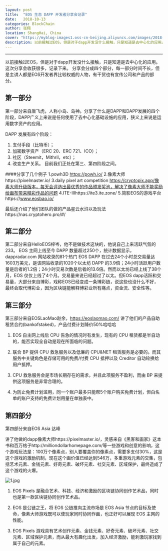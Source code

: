 ```yaml
---
layout: post
title:  "EOS 生态 DAPP 开发者分享会记录"
date:   2018-10-13
categories: BlockChain
author: 张翔
location: ShangHai, China
cover: "https://myblog-images1.oss-cn-beijing.aliyuncs.com/images/2018-10-13-EOS-DAPP-Sharing-Record/vbox9143_AQ3I5172_130105_small.JPG"
description: 以前接触过EOS，但是对于dapp开发没什么接触，只是知道是去中心化的应用。这次分享会收获很多，记录下来。
---
```

---
以前接触过EOS，但是对于dapp开发没什么接触，只是知道是去中心化的应用。这次分享会收获很多，记录下来。
分享会分成四个部分，每一部分时间不长，但是主讲人都是EOS开发者界比较权威的人物，有干货也有宣传公司和产品的部分。

## 第一部分
第一部分来自唐飞虎，人称小岛、岛神。分享了什么是DAPP和DAPP发展的四个阶段，DAPP广义上来说是任何使用了去中心化基础设施的应用，狭义上来说是运用数字资产的应用。

DAPP 发展有四个阶段：
1. 支付手段（比特币）；
2. 加密数字资产（ERC 20、ERC 721、ICO）；
3. 社区（Steemit，Mithril，etc）；
4. 改变生产关系。
目前我们正处在第三、第四阶段之间。

####分享了几个例子
1.powh3D https://powh.io/
2.像素大师https://pixelmaster.io/
3.daily pixel art competition https://cryptopix.app/像素大师升级版本，每天会评选出最优秀的作品颁发奖池，解决了像素大师不能奖励给画布带来精彩作品的问题
4.ITE-IIIhttps://ite3.ite.zone/
5.简影EOS的游戏平台https://www.eosbao.io/

最后还介绍了他们团队的做的产品星云水浒以及玩法https://nas.cryptohero.pro/#/

## 第二部分
第二部分来自HelloEOS梓岑，他不是做技术这块的，他说自己上来活跃气氛的233。
EOS 主网上线至今 DAPP 数量超过250个，统计数据显示，dappradar.com 网站收录的81个热门 EOS DAPP 在过去24个小时总交易量达1603万美元，是该网站收录的1020个以太坊 DAPP 的3.9倍；24小时活跃用户数量是后者的1.2倍；24小时交易次数是后者的13.6倍。然而以太坊已经上线了38个月，EOS 仅仅上线了4个月。交易量来说已经超过了以太。但EOS dapp活跃和交易量，大部分来自博彩，戏称EOS已经变成一条博彩链，说这些也没什么不好，最终会取代博彩业，因为区块链能解释博彩业所有痛点，资金流、安全性等。


## 第三部分
第三部分来自EOSLaoMao赵余，https://eoslaomao.com/
讲了他们的产品自助租赁合约(bankofstaked)，产品付费计划降价50%哈哈哈

1.  EOS 自主网上线后 CPU 告急的情况时有发⽣，现有的 CPU 租赁都是半⾃动的，能否实现全自动是现在所面临的问题。

2. 联合 BP 提供 CPU 救急服务以及低廉的 CPU&NET 租赁服务是必要的。而其服务中关键角色是存储可用的免费/付费 CPU 抵押以及 Creditor 自动轮换给用户抵押。

3. CPU 救急服务会是市场长期存在的需求，并且此项服务不盈利，而由 BP 来提供这项服务是非常合理的。

4. 为防止免费计划滥用，同一个账户最多只能帮5个账户购买免费计划，但白名单的账户支持的免费计划用量在单独表中。

## 第四部分
第四部分来自EOS Asia 达峰

讲了他做的dapp像素大师https://pixelmaster.io/，灵感来自《黑客和画家》这本书和百万格子http://milliondollarhomepage.com/等一些游戏和创意的影响，这个游戏玩法是：100万个像素点，别人要覆盖你的像素点，需要多支付30%，这是这个游戏的激励机制，现在这个画价值已经达到546万，多重游戏元素的交集，包括艺术元素、金钱元素、好奇元素、破坏元素、社交元素、区域保护，最终造成了这个游戏的火爆。

![1.jpg](https://myblog-images1.oss-cn-beijing.aliyuncs.com/images/2018-10-13-EOS-DAPP-Sharing-Record/%E5%BE%AE%E4%BF%A1%E5%9B%BE%E7%89%87_20181014234254.jpg)


1. EOS Pixels 是融合艺术、科技、经济和激励的区块链协同创作艺术品，同时也是第一款区块链协同创作艺术品。

2. EOS 是公链之王，将 EOS 公链推向主流市场是 EOS Asia 节点的目标及使命，像素大师游戏既可以使玩家同时协同作画，也正好可以展现 EOS 主网的性能。

3. EOS Pixels 游戏具有艺术创作元素、金钱元素、好奇元素、破坏元素、社交元素、区域保护元素，而从最大有趣化出发，加入经济激励，能刺激玩家找到属于自己的元素。